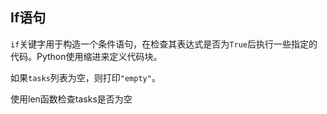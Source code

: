## If语句

`if`关键字用于构造一个条件语句，在检查其表达式是否为`True`后执行一些指定的代码。Python使用缩进来定义代码块。 
  
如果`tasks`列表为空，则打印`"empty"`。 

<div class='hint'>使用len函数检查tasks是否为空</div>
